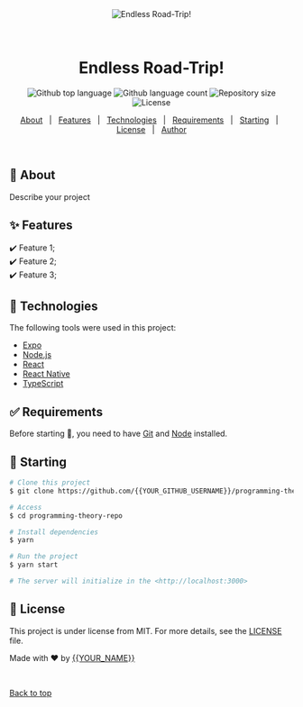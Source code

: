 <div align="center" id="top"> 
  <img src="./.github/app.gif" alt="Endless Road-Trip!" />

  &#xa0;

  <!-- <a href="https://programmingtheoryrepo.netlify.app">Demo</a> -->
</div>

<h1 align="center">Endless Road-Trip!</h1>

<p align="center">
  <img alt="Github top language" src="https://img.shields.io/github/languages/top/{{YOUR_GITHUB_USERNAME}}/programming-theory-repo?color=56BEB8">

  <img alt="Github language count" src="https://img.shields.io/github/languages/count/{{YOUR_GITHUB_USERNAME}}/programming-theory-repo?color=56BEB8">

  <img alt="Repository size" src="https://img.shields.io/github/repo-size/{{YOUR_GITHUB_USERNAME}}/programming-theory-repo?color=56BEB8">

  <img alt="License" src="https://img.shields.io/github/license/{{YOUR_GITHUB_USERNAME}}/programming-theory-repo?color=56BEB8">

  <!-- <img alt="Github issues" src="https://img.shields.io/github/issues/{{YOUR_GITHUB_USERNAME}}/programming-theory-repo?color=56BEB8" /> -->

  <!-- <img alt="Github forks" src="https://img.shields.io/github/forks/{{YOUR_GITHUB_USERNAME}}/programming-theory-repo?color=56BEB8" /> -->

  <!-- <img alt="Github stars" src="https://img.shields.io/github/stars/{{YOUR_GITHUB_USERNAME}}/programming-theory-repo?color=56BEB8" /> -->
</p>

<!-- Status -->

<!-- <h4 align="center"> 
	🚧  Endless Road-Trip! 🚀 Under construction...  🚧
</h4> 

<hr> -->

<p align="center">
  <a href="#dart-about">About</a> &#xa0; | &#xa0; 
  <a href="#sparkles-features">Features</a> &#xa0; | &#xa0;
  <a href="#rocket-technologies">Technologies</a> &#xa0; | &#xa0;
  <a href="#white_check_mark-requirements">Requirements</a> &#xa0; | &#xa0;
  <a href="#checkered_flag-starting">Starting</a> &#xa0; | &#xa0;
  <a href="#memo-license">License</a> &#xa0; | &#xa0;
  <a href="https://github.com/{{YOUR_GITHUB_USERNAME}}" target="_blank">Author</a>
</p>

<br>

## :dart: About ##

Describe your project

## :sparkles: Features ##

:heavy_check_mark: Feature 1;\
:heavy_check_mark: Feature 2;\
:heavy_check_mark: Feature 3;

## :rocket: Technologies ##

The following tools were used in this project:

- [Expo](https://expo.io/)
- [Node.js](https://nodejs.org/en/)
- [React](https://pt-br.reactjs.org/)
- [React Native](https://reactnative.dev/)
- [TypeScript](https://www.typescriptlang.org/)

## :white_check_mark: Requirements ##

Before starting :checkered_flag:, you need to have [Git](https://git-scm.com) and [Node](https://nodejs.org/en/) installed.

## :checkered_flag: Starting ##

```bash
# Clone this project
$ git clone https://github.com/{{YOUR_GITHUB_USERNAME}}/programming-theory-repo

# Access
$ cd programming-theory-repo

# Install dependencies
$ yarn

# Run the project
$ yarn start

# The server will initialize in the <http://localhost:3000>
```

## :memo: License ##

This project is under license from MIT. For more details, see the [LICENSE](LICENSE.md) file.


Made with :heart: by <a href="https://github.com/{{YOUR_GITHUB_USERNAME}}" target="_blank">{{YOUR_NAME}}</a>

&#xa0;

<a href="#top">Back to top</a>
